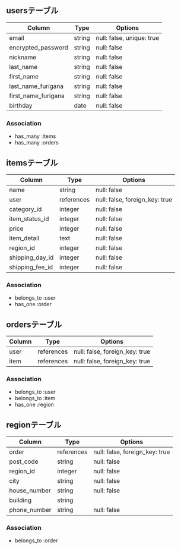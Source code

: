 ## usersテーブル
| Column              | Type    | Options                   |
| ------              | ------  | ------------------------- |
| email               | string  | null: false, unique: true |
| encrypted_password  | string  | null: false               |
| nickname            | string  | null: false               |
| last_name           | string  | null: false               |
| first_name          | string  | null: false               |
| last_name_furigana  | string  | null: false               |
| first_name_furigana | string  | null: false               |
| birthday            | date    | null: false               |

### Association
- has_many :items
- has_many :orders


## itemsテーブル
| Column          | Type       | Options                        |
| ------          | ------     | -------------------------      |
| name            | string     | null: false                    |
| user            | references | null: false, foreign_key: true |
| category_id     | integer    | null: false                    |
| item_status_id  | integer    | null: false                    |
| price           | integer    | null: false                    |
| item_detail     | text       | null: false                    |
| region_id       | integer    | null: false                    |
| shipping_day_id | integer    | null: false                    |
| shipping_fee_id | integer    | null: false                    |

### Association
- belongs_to :user
- has_one :order


## ordersテーブル
| Column | Type       | Options                        |
| ------ | ------     | -------------------------      |
| user   | references | null: false, foreign_key: true |
| item   | references | null: false, foreign_key: true |

### Association
- belongs_to :user
- belongs_to :item
- has_one :region


## regionテーブル
| Column        | Type       | Options                        |
| ------        | ------     | -------------------------      |
| order         | references | null: false, foreign_key: true |
| post_code     | string     | null: false                    |
| region_id     | integer    | null: false                    |
| city          | string     | null: false                    | 
| house_number  | string     | null: false                    | 
| building      | string     |                                | 
| phone_number  | string     | null: false                    |

### Association
- belongs_to :order